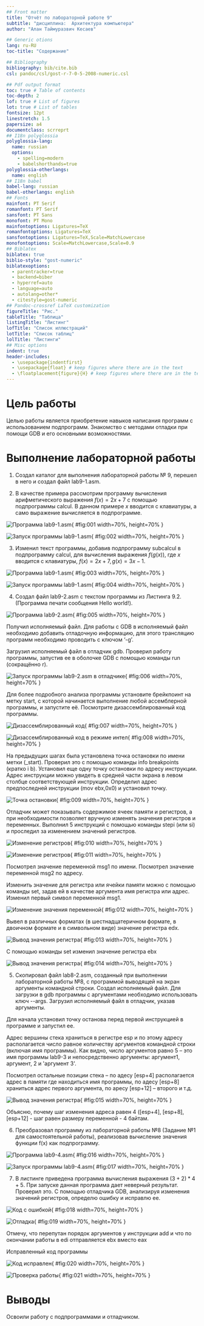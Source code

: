 ```yaml
---
## Front matter
title: "Отчёт по лабораторной работе 9"
subtitle: "дисциплина:	Архитектура компьютера"
author: "Алан Таймуразвич Кесаев"

## Generic otions
lang: ru-RU
toc-title: "Содержание"

## Bibliography
bibliography: bib/cite.bib
csl: pandoc/csl/gost-r-7-0-5-2008-numeric.csl

## Pdf output format
toc: true # Table of contents
toc-depth: 2
lof: true # List of figures
lot: true # List of tables
fontsize: 12pt
linestretch: 1.5
papersize: a4
documentclass: scrreprt
## I18n polyglossia
polyglossia-lang:
  name: russian
  options:
	- spelling=modern
	- babelshorthands=true
polyglossia-otherlangs:
  name: english
## I18n babel
babel-lang: russian
babel-otherlangs: english
## Fonts
mainfont: PT Serif
romanfont: PT Serif
sansfont: PT Sans
monofont: PT Mono
mainfontoptions: Ligatures=TeX
romanfontoptions: Ligatures=TeX
sansfontoptions: Ligatures=TeX,Scale=MatchLowercase
monofontoptions: Scale=MatchLowercase,Scale=0.9
## Biblatex
biblatex: true
biblio-style: "gost-numeric"
biblatexoptions:
  - parentracker=true
  - backend=biber
  - hyperref=auto
  - language=auto
  - autolang=other*
  - citestyle=gost-numeric
## Pandoc-crossref LaTeX customization
figureTitle: "Рис."
tableTitle: "Таблица"
listingTitle: "Листинг"
lofTitle: "Список иллюстраций"
lotTitle: "Список таблиц"
lolTitle: "Листинги"
## Misc options
indent: true
header-includes:
  - \usepackage{indentfirst}
  - \usepackage{float} # keep figures where there are in the text
  - \floatplacement{figure}{H} # keep figures where there are in the text
---
```


# Цель работы

Целью работы является приобретение навыков написания программ с использованием подпрограмм.
Знакомство с методами отладки при помощи GDB и его основными возможностями.

# Выполнение лабораторной работы

1. Создал каталог для выполнения лабораторной работы № 9, перешел
в него и создал файл lab9-1.asm.

2. В качестве примера рассмотрим программу вычисления арифметического
выражения $f(x) = 2x+7$ с помощью подпрограммы calcul. В данном
примере $x$ вводится с клавиатуры, а само выражение вычисляется в подпрограмме. 

![Программа lab9-1.asm](image/01.png){ #fig:001 width=70%, height=70% }

![Запуск программы lab9-1.asm](image/02.png){ #fig:002 width=70%, height=70% }

3. Изменил текст программы, добавив подпрограмму subcalcul в подпрограмму calcul, 
для вычисления выражения $f(g(x))$, где $x$ вводится с клавиатуры, 
$f(x) = 2x + 7, g(x) = 3x − 1$.

![Программа lab9-1.asm](image/03.png){ #fig:003 width=70%, height=70% }

![Запуск программы lab9-1.asm](image/04.png){ #fig:004 width=70%, height=70% }

4. Создал файл lab9-2.asm с текстом программы из Листинга 9.2. (Программа печати сообщения Hello world!).

![Программа lab9-2.asm](image/05.png){ #fig:005 width=70%, height=70% }

Получил исполняемый файл. Для работы с GDB в исполняемый файл необходимо 
добавить отладочную информацию, для этого трансляцию программ необходимо проводить с ключом ‘-g’.

Загрузил исполняемый файл в отладчик gdb.
Проверил работу программы, запустив ее в оболочке GDB с помощью команды run 
(сокращённо r).

![Запуск программы lab9-2.asm в отладчике](image/06.png){ #fig:006 width=70%, height=70% }

Для более подробного анализа программы установите брейкпоинт на метку
start, с которой начинается выполнение любой ассемблерной программы, и запустите её.
Посмотрите дизассемблированный код программы.

![Дизассемблированный код](image/07.png){ #fig:007 width=70%, height=70% }

![Дизассемблированный код в режиме интел](image/08.png){ #fig:008 width=70%, height=70% }

На предыдущих шагах была установлена точка остановки по имени метки (_start). 
Проверил это с помощью команды info breakpoints (кратко i b).
Установил еще одну точку остановки по адресу инструкции. 
Адрес инструкции можно увидеть в средней части экрана в левом столбце соответствующей
инструкции. Определил адрес предпоследней инструкции (mov ebx,0x0) и установил точку.

![Точка остановки](image/09.png){ #fig:009 width=70%, height=70% }

Отладчик может показывать содержимое ячеек памяти и регистров, а при
необходимости позволяет вручную изменять значения регистров и переменных.
Выполнил 5 инструкций с помощью команды stepi (или si) и проследил за
изменением значений регистров.

![Изменение регистров](image/10.png){ #fig:010 width=70%, height=70% }

![Изменение регистров](image/11.png){ #fig:011 width=70%, height=70% }

Посмотрел значение переменной msg1 по имени.
Посмотрел значение переменной msg2 по адресу.

Изменить значение для регистра или ячейки памяти можно с помощью команды set, 
задав ей в качестве аргумента имя регистра или адрес. 
Изменил первый символ переменной msg1.

![Изменение значения переменной](image/12.png){ #fig:012 width=70%, height=70% }

Вывел в различных форматах (в шестнадцатеричном формате, в двоичном формате и в символьном виде) 
значение регистра edx.

![Вывод значения регистра](image/13.png){ #fig:013 width=70%, height=70% }

С помощью команды set изменил значение регистра ebx

![Вывод значения регистра](image/14.png){ #fig:014 width=70%, height=70% }

5. Скопировал файл lab8-2.asm, созданный при выполнении лабораторной работы №8, 
с программой выводящей на экран аргументы командной строки. Создал исполняемый файл.
Для загрузки в gdb программы с аргументами необходимо использовать ключ
--args. Загрузил исполняемый файл в отладчик, указав аргументы.

Для начала установил точку останова перед первой инструкцией в программе и запустил ее.

Адрес вершины стека храниться в регистре esp и по этому адресу располагается число равное количеству 
аргументов командной строки (включая имя программы).
Как видно, число аргументов равно 5 – это имя программы lab9-3 и 
непосредственно аргументы: аргумент1, аргумент, 2 и 'аргумент 3'.

Посмотрел остальные позиции стека – по адесу [esp+4] располагается адрес
в памяти где находиться имя программы, по адесу [esp+8] храниться адрес
первого аргумента, по аресу [esp+12] – второго и т.д.

![Вывод значения регистра](image/15.png){ #fig:015 width=70%, height=70% }

Объясню, почему шаг изменения адреса равен 4 ([esp+4], [esp+8], [esp+12] - 
шаг равен размеру переменной - 4 байтам.

6. Преобразовал программу из лабораторной работы №8 (Задание №1 для
самостоятельной работы), реализовав вычисление значения функции f(x)
как подпрограмму.

![Программа lab9-4.asm](image/16.png){ #fig:016 width=70%, height=70% }

![Запуск программы lab9-4.asm](image/17.png){ #fig:017 width=70%, height=70% }

7. В листинге приведена программа вычисления выражения $(3+2)*4+5$.
При запуске данная программа дает неверный результат. Проверил это.
С помощью отладчика GDB, анализируя изменения значений регистров,
определю ошибку и исправлю ее.

![Код с ошибкой](image/18.png){ #fig:018 width=70%, height=70% }

![Отладка](image/19.png){ #fig:019 width=70%, height=70% }

Отмечу, что перепутан порядок аргументов у инструкции add и что по окончании работы в edi отправляется ebx вместо eax

Исправленный код программы

![Код исправлен](image/20.png){ #fig:020 width=70%, height=70% }

![Проверка работы](image/21.png){ #fig:021 width=70%, height=70% }

# Выводы

Освоили работy с подпрограммами и отладчиком.